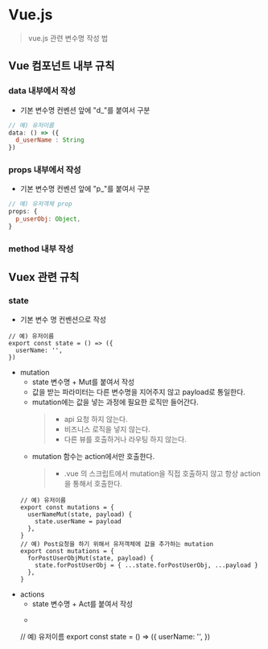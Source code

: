 
# Vue.js
> vue.js 관련 변수명 작성 법

## Vue 컴포넌트 내부 규칙
### data 내부에서 작성
  - 기본 변수명 컨벤션 앞에 "d_"를 붙여서 구분
  ```js
  // 예) 유저이름
  data: () => ({
    d_userName : String
  })
  ```
### props 내부에서 작성
  - 기본 변수명 컨벤션 앞에 "p_"를 붙여서 구분
  ```js
  // 예) 유저객체 prop
  props: {
    p_userObj: Object,
  }
  ```
### method 내부 작성

## Vuex 관련 규칙
### state
  - 기본 변수 명 컨벤션으로 작성
  ```
  // 예) 유저이름
  export const state = () => ({
    userName: '',
  })
  ```
- mutation
  - state 변수명 + Mut를 붙여서 작성
  - 값을 받는 파라미터는 다른 변수명을 지어주지 않고 payload로 통일한다.
  - mutation에는 값을 넣는 과정에 필요한 로직만 들어간다.
    > - api 요청 하지 않는다.
    > - 비즈니스 로직을 넣지 않는다.
    > - 다른 뷰를 호출하거나 라우팅 하지 않는다.
  - mutation 함수는 action에서만 호출한다.
    > - .vue 의 스크립트에서 mutation을 직접 호출하지 않고 항상 action을 통해서 호출한다.
  ```
  // 예) 유저이름
  export const mutations = {
    userNameMut(state, payload) {
      state.userName = payload
    },
  }
  // 예) Post요청을 하기 위해서 유저객체에 값을 추가하는 mutation
  export const mutations = {
    forPostUserObjMut(state, payload) {
      state.forPostUserObj = { ...state.forPostUserObj, ...payload }
    },
  }
  ```
- actions
  - state 변수명 + Act를 붙여서 작성
  -  ```
  // 예) 유저이름
  export const state = () => ({
    userName: '',
  })
  ```
